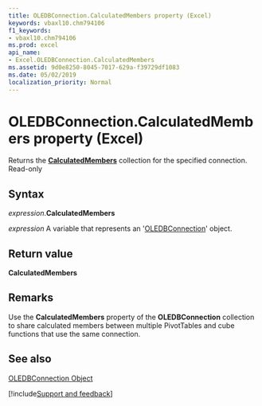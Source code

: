 ```yaml
---
title: OLEDBConnection.CalculatedMembers property (Excel)
keywords: vbaxl10.chm794106
f1_keywords:
- vbaxl10.chm794106
ms.prod: excel
api_name:
- Excel.OLEDBConnection.CalculatedMembers
ms.assetid: 9d0e8250-8045-7017-629a-f39729df1083
ms.date: 05/02/2019
localization_priority: Normal
---
```



# OLEDBConnection.CalculatedMembers property (Excel)

Returns the  **[CalculatedMembers](Excel.CalculatedMembers.md)** collection for the specified connection. Read-only


## Syntax

_expression_.**CalculatedMembers**

_expression_ A variable that represents an '[OLEDBConnection](Excel.OLEDBConnection.md)' object.


## Return value

 **CalculatedMembers**


## Remarks

Use the  **CalculatedMembers** property of the **OLEDBConnection** collection to share calculated members between multiple PivotTables and cube functions that use the same connection.


## See also


[OLEDBConnection Object](Excel.OLEDBConnection.md)

[!include[Support and feedback](~/includes/feedback-boilerplate.md)]